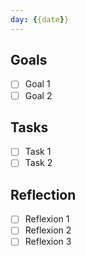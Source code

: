 ```yaml
---
day: {{date}}
---
```


## Goals

- [ ] Goal 1
- [ ] Goal 2

## Tasks

- [ ] Task 1
- [ ] Task 2
## Reflection

- [ ] Reflexion 1
- [ ] Reflexion 2
- [ ] Reflexion 3
